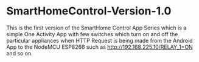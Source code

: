 # SmartHomeControl-Version-1.0
This is the first version of the SmartHome Control App Series which is a simple One Activity App with few switches which turn on and off the particular appliances when HTTP Request is being made from the Android App to the NodeMCU ESP8266 such as http://192.168.225.10/RELAY_1=ON and so on.
 
